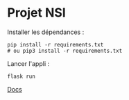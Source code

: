 # Projet NSI

Installer les dépendances :

```shell
pip install -r requirements.txt
# ou pip3 install -r requirements.txt
```

Lancer l'appli :

```shell
flask run
```

[Docs](DOCS.md)
